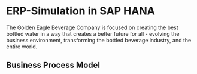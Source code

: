 # ERP-Simulation in SAP HANA
The Golden Eagle Beverage Company is focused on creating the best bottled water in a way that creates a better future for all - evolving the business environment, transforming the bottled beverage industry, and the entire world.

## Business Process Model
